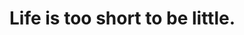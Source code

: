 # Life is too short to be little.

<!---
SeongjiGo/SeongjiGo is a ✨ special ✨ repository because its `README.md` (this file) appears on your GitHub profile.
You can click the Preview link to take a look at your changes.
--->
